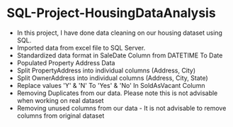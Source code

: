# SQL-Project-HousingDataAnalysis

- In this project, I have done data cleaning on our housing dataset using SQL.
- Imported data from excel file to SQL Server.
- Standardized data format in SaleDate Column from DATETIME To Date
- Populated Property Address Data
- Split PropertyAddress into individual columns (Address, City)
- Split OwnerAddress into individual columns (Address, City, State)
- Replace values 'Y' & 'N' To 'Yes' & 'No' In SoldAsVacant Column
- Removing Duplicates from our data. Please note this is not advisable when working on real dataset
- Removing unused columns from our data - It is not advisable to remove columns from original dataset

